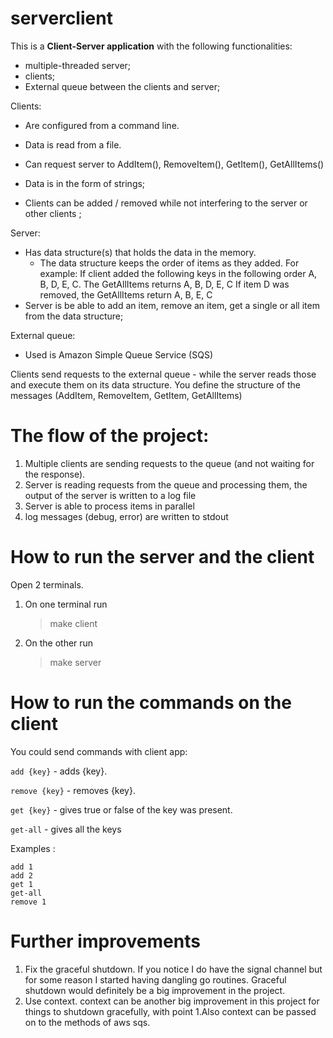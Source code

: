 # serverclient
This is a **Client-Server application** with the following functionalities:
* multiple-threaded server;
* clients;
* External queue between the clients and server;

Clients:
* Are configured from a command line.
* Data is read from a file.
* Can request server to AddItem(), RemoveItem(), GetItem(), GetAllItems()
* Data is in the form of strings;

* Clients can be added / removed while not interfering to the server or other clients ;

Server:
* Has data structure(s) that holds the data in the memory.
  - The data structure keeps the order of items as they added. 
    For example: If client added the following keys in the following order A, B, D, E, C. 
    The GetAllItems returns A, B, D, E, C
	If item D was removed, the GetAllItems return A, B, E, C
* Server is be able to add an item, remove an item, get a single or all item from the data structure;

External queue:
*  Used is Amazon Simple Queue Service (SQS)


Clients send requests to the external queue - while the server reads those and execute them on its data structure. You define the structure of the messages (AddItem, RemoveItem, GetItem, GetAllItems)


# The flow of the project:
1. Multiple clients are sending requests to the queue (and not waiting for the response).
2. Server is reading requests from the queue and processing them, the output of the server is written to a log file
3. Server is able to process items in parallel
4. log messages (debug, error) are written to stdout


# How to run the server and the client
Open 2 terminals.
1. On one terminal run 
 	> make client
2. On the other run 
   	> make server

# How to run the commands on the client
You could send commands with client app:

`add {key}` - adds {key}.

`remove {key}` - removes {key}.

`get {key}` - gives true or false of the key was present.

`get-all` - gives all the keys

Examples :
```
add 1
add 2
get 1
get-all
remove 1
```
# Further improvements
1. Fix the graceful shutdown. If you notice I do have the signal channel but for some reason I started having dangling go routines. Graceful shutdown would definitely be a big improvement in the project.
2. Use context. context can be another big improvement in this project for things to shutdown gracefully, with point 1.Also context can be passed on to the methods of aws sqs.
